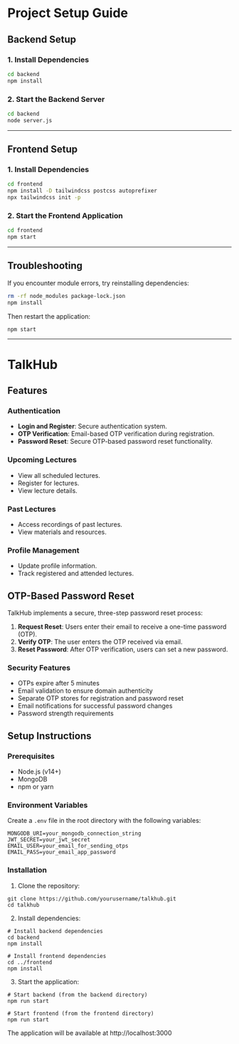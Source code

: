 # Project Setup Guide

## Backend Setup

### 1. Install Dependencies
```bash
cd backend
npm install
```

### 2. Start the Backend Server
```bash
cd backend
node server.js
```

---

## Frontend Setup

### 1. Install Dependencies
```bash
cd frontend
npm install -D tailwindcss postcss autoprefixer
npx tailwindcss init -p
```

### 2. Start the Frontend Application
```bash
cd frontend
npm start
```

---

## Troubleshooting

If you encounter module errors, try reinstalling dependencies:
```bash
rm -rf node_modules package-lock.json
npm install
```

Then restart the application:
```bash
npm start
```

---

# TalkHub

## Features

### Authentication
- **Login and Register**: Secure authentication system.
- **OTP Verification**: Email-based OTP verification during registration.
- **Password Reset**: Secure OTP-based password reset functionality.

### Upcoming Lectures
- View all scheduled lectures.
- Register for lectures.
- View lecture details.

### Past Lectures
- Access recordings of past lectures.
- View materials and resources.

### Profile Management
- Update profile information.
- Track registered and attended lectures.

## OTP-Based Password Reset

TalkHub implements a secure, three-step password reset process:

1. **Request Reset**: Users enter their email to receive a one-time password (OTP).
2. **Verify OTP**: The user enters the OTP received via email.
3. **Reset Password**: After OTP verification, users can set a new password.

### Security Features

- OTPs expire after 5 minutes
- Email validation to ensure domain authenticity
- Separate OTP stores for registration and password reset
- Email notifications for successful password changes
- Password strength requirements

## Setup Instructions

### Prerequisites
- Node.js (v14+)
- MongoDB
- npm or yarn

### Environment Variables
Create a `.env` file in the root directory with the following variables:

```
MONGODB_URI=your_mongodb_connection_string
JWT_SECRET=your_jwt_secret
EMAIL_USER=your_email_for_sending_otps
EMAIL_PASS=your_email_app_password
```

### Installation

1. Clone the repository:
```
git clone https://github.com/yourusername/talkhub.git
cd talkhub
```

2. Install dependencies:
```
# Install backend dependencies
cd backend
npm install

# Install frontend dependencies
cd ../frontend
npm install
```

3. Start the application:
```
# Start backend (from the backend directory)
npm run start

# Start frontend (from the frontend directory)
npm run start
```

The application will be available at http://localhost:3000
